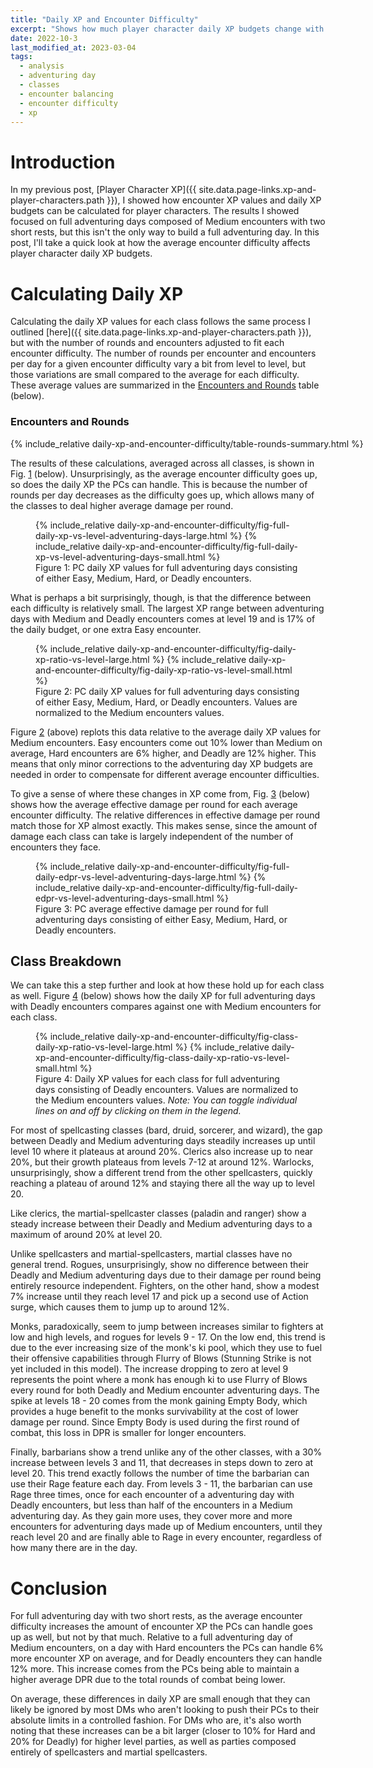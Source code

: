 ```yaml
---
title: "Daily XP and Encounter Difficulty"
excerpt: "Shows how much player character daily XP budgets change with average encounter difficulty."
date: 2022-10-3
last_modified_at: 2023-03-04
tags:
  - analysis
  - adventuring day
  - classes
  - encounter balancing
  - encounter difficulty
  - xp
---
```


# Introduction

In my previous post, [Player Character XP]({{ site.data.page-links.xp-and-player-characters.path }}), I showed how encounter XP values and daily XP budgets can be calculated for player characters. The results I showed focused on full adventuring days composed of Medium encounters with two short rests, but this isn't the only way to build a full adventuring day. In this post, I'll take a quick look at how the average encounter difficulty affects player character daily XP budgets.

# Calculating Daily XP

Calculating the daily XP values for each class follows the same process I outlined [here]({{ site.data.page-links.xp-and-player-characters.path }}), but with the number of rounds and encounters adjusted to fit each encounter difficulty. The number of rounds per encounter and encounters per day for a given encounter difficulty vary a bit from level to level, but those variations are small compared to the average for each difficulty. These average values are summarized in the <a href="#tab:rounds-summary" class="fig-ref">Encounters and Rounds</a> table (below).

<div class="dataframe center" style="width:660px;">
<h3 id="tab:rounds-summary">Encounters and Rounds</h3>
{% include_relative daily-xp-and-encounter-difficulty/table-rounds-summary.html %}
</div>

The results of these calculations, averaged across all classes, is shown in Fig. <a href="#fig:daily-xp-budgets-vs-level" class="fig-ref">1</a> (below). Unsurprisingly, as the average encounter difficulty goes up, so does the daily XP the PCs can handle. This is because the number of rounds per day decreases as the difficulty goes up, which allows many of the classes to deal higher average damage per round.

<figure id="fig:daily-xp-budgets-vs-level">
    {% include_relative daily-xp-and-encounter-difficulty/fig-full-daily-xp-vs-level-adventuring-days-large.html %}
    {% include_relative daily-xp-and-encounter-difficulty/fig-full-daily-xp-vs-level-adventuring-days-small.html %}
    <figcaption>Figure 1: PC daily XP values for full adventuring days consisting of either Easy, Medium, Hard, or Deadly encounters.</figcaption>
</figure>

What is perhaps a bit surprisingly, though, is that the difference between each difficulty is relatively small. The largest XP range between adventuring days with Medium and Deadly encounters comes at level 19 and is 17% of the daily budget, or one extra Easy encounter.


<figure id="fig:daily-xp-ratio-vs-level">
    {% include_relative daily-xp-and-encounter-difficulty/fig-daily-xp-ratio-vs-level-large.html %}
    {% include_relative daily-xp-and-encounter-difficulty/fig-daily-xp-ratio-vs-level-small.html %}
    <figcaption>Figure 2: PC daily XP values for full adventuring days consisting of either Easy, Medium, Hard, or Deadly encounters. Values are normalized to the Medium encounters values.</figcaption>
</figure>

Figure <a href="#fig:daily-xp-ratio-vs-level" class="fig-ref">2</a> (above) replots this data relative to the average daily XP values for Medium encounters. Easy encounters come out 10% lower than Medium on average, Hard encounters are 6% higher, and Deadly are 12% higher. This means that only minor corrections to the adventuring day XP budgets are needed in order to compensate for different average encounter difficulties.

To give a sense of where these changes in XP come from, Fig. <a href="#fig:edpr-vs-level" class="fig-ref">3</a> (below) shows how the average effective damage per round for each average encounter difficulty. The relative differences in effective damage per round match those for XP almost exactly. This makes sense, since the amount of damage each class can take is largely independent of the number of encounters they face. 

<figure id="fig:edpr-vs-level">
    {% include_relative daily-xp-and-encounter-difficulty/fig-full-daily-edpr-vs-level-adventuring-days-large.html %}
    {% include_relative daily-xp-and-encounter-difficulty/fig-full-daily-edpr-vs-level-adventuring-days-small.html %}
    <figcaption>Figure 3: PC average effective damage per round for full adventuring days consisting of either Easy, Medium, Hard, or Deadly encounters.</figcaption>
</figure>


## Class Breakdown
We can take this a step further and look at how these hold up for each class as well. Figure <a href="#fig:class-daily-xp-ratio-vs-level" class="fig-ref">4</a> (below) shows how the daily XP for full adventuring days with Deadly encounters compares against one with Medium encounters for each class.

<figure id="fig:class-daily-xp-ratio-vs-level">
    {% include_relative daily-xp-and-encounter-difficulty/fig-class-daily-xp-ratio-vs-level-large.html %}
    {% include_relative daily-xp-and-encounter-difficulty/fig-class-daily-xp-ratio-vs-level-small.html %}
    <figcaption>Figure 4: Daily XP values for each class for full adventuring days consisting of Deadly encounters. Values are normalized to the Medium encounters values. <i>Note: You can toggle individual lines on and off by clicking on them in the legend.</i></figcaption>
</figure>

For most of spellcasting classes (bard, druid, sorcerer, and wizard), the gap between Deadly and Medium adventuring days steadily increases up until level 10 where it plateaus at around 20%. Clerics also increase up to near 20%, but their growth plateaus from levels 7-12 at around 12%. Warlocks, unsurprisingly, show a different trend from the other spellcasters, quickly reaching a plateau of around 12% and staying there all the way up to level 20.

Like clerics, the martial-spellcaster classes (paladin and ranger) show a steady increase between their Deadly and Medium adventuring days to a maximum of around 20% at level 20.

Unlike spellcasters and martial-spellcasters, martial classes have no general trend. Rogues, unsurprisingly, show no difference between their Deadly and Medium adventuring days due to their damage per round being entirely resource independent. Fighters, on the other hand, show a modest 7% increase until they reach level 17 and pick up a second use of Action surge, which causes them to jump up to around 12%. 

Monks, paradoxically, seem to jump between increases similar to fighters at low and high levels, and rogues for levels 9 - 17. On the low end, this trend is due to the ever increasing size of the monk's ki pool, which they use to fuel their offensive capabilities through Flurry of Blows (Stunning Strike is not yet included in this model). The increase dropping to zero at level 9 represents the point where a monk has enough ki to use Flurry of Blows every round for both Deadly and Medium encounter adventuring days. The spike at levels 18 - 20 comes from the monk gaining Empty Body, which provides a huge benefit to the monks survivability at the cost of lower damage per round. Since Empty Body is used during the first round of combat, this loss in DPR is smaller for longer encounters.

Finally, barbarians show a trend unlike any of the other classes, with a 30% increase between levels 3 and 11, that decreases in steps down to zero at level 20. This trend exactly follows the number of time the barbarian can use their Rage feature each day. From levels 3 - 11, the barbarian can use Rage three times, once for each encounter of a adventuring day with Deadly encounters, but less than half of the encounters in a Medium adventuring day. As they gain more uses, they cover more and more encounters for adventuring days made up of Medium encounters, until they reach level 20 and are finally able to Rage in every encounter, regardless of how many there are in the day.

# Conclusion

For full adventuring day with two short rests, as the average encounter difficulty increases the amount of encounter XP the PCs can handle goes up as well, but not by that much. Relative to a full adventuring day of Medium encounters, on a day with Hard encounters the PCs can handle 6% more encounter XP on average, and for Deadly encounters they can handle 12% more. This increase comes from the PCs being able to maintain a higher average DPR due to the total rounds of combat being lower.

On average, these differences in daily XP are small enough that they can likely be ignored by most DMs who aren't looking to push their PCs to their absolute limits in a controlled fashion. For DMs who are, it's also worth noting that these increases can be a bit larger (closer to 10% for Hard and 20% for Deadly) for higher level parties, as well as parties composed entirely of spellcasters and martial spellcasters.